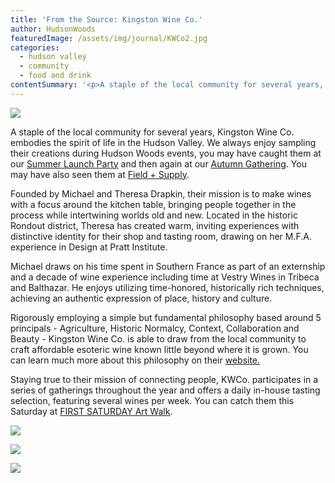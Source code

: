 ```yaml
---
title: 'From the Source: Kingston Wine Co.'
author: HudsonWoods
featuredImage: /assets/img/journal/KWCo2.jpg
categories:
  - hudson valley
  - community
  - food and drink
contentSummary: '<p>A staple of the local community for several years, Kingston Wine Co. embodies the spirit of life in the Hudson Valley. We always enjoy sampling their creations during Hudson Woods events, you may have caught them at our <a href="http://hudsonwoods.com/blog/1242-locally-delicious-launch-party-fare" target="_blank">Summer Launch Party</a> and then again at our <a href="http://hudsonwoods.com/blog/1035-autumn-gathering-at-hudson-woods" target="_blank">Autumn Gathering</a>.</p>'
---
```

<p><img src="/assets/img/journal/resized/KWCo2-20150101144206.jpg"></p><p>A staple of the local community for several years, Kingston Wine Co. embodies the spirit of life in the Hudson Valley. We always enjoy sampling their creations during Hudson Woods events, you may have caught them at our <a href="http://hudsonwoods.com/blog/1242-locally-delicious-launch-party-fare"><u>Summer Launch Party</u></a> and then again at our <a href="http://hudsonwoods.com/blog/1035-autumn-gathering-at-hudson-woods"><u>Autumn Gathering</u></a>. You may have also seen them at <a href="http://www.fieldandsupply.com/"><u>Field + Supply</u></a>.</p><p>Founded by Michael and Theresa Drapkin, their mission is to make wines with a focus around the kitchen table, bringing people together in the process while intertwining worlds old and new. Located in the historic Rondout district, Theresa has created warm, inviting experiences with distinctive identity for their shop and tasting room, drawing on her M.F.A. experience in Design at Pratt Institute. </p><p>Michael draws on his time spent in Southern France as part of an externship and a decade of wine experience including time at Vestry Wines in Tribeca and Balthazar. He enjoys utilizing time-honored, historically rich techniques, achieving an authentic expression of place, history and culture.</p><p>Rigorously employing a simple but fundamental philosophy based around 5 principals - Agriculture, Historic Normalcy, Context, Collaboration and Beauty - Kingston Wine Co. is able to draw from the local community to craft affordable esoteric wine known little beyond where it is grown. You can learn much more about this philosophy on their <a href="http://www.kingstonwine.com/#!philosophy/c1ifa"><u>website.</u></a></p><p>Staying true to their mission of connecting people, KWCo. participates in a series of gatherings throughout the year and offers a daily in-house tasting selection, featuring several wines per week. You can catch them this Saturday at <a href="http://www.kingstonwine.com/#!calendar/c19al"><u>FIRST SATURDAY Art Walk</u></a>.<br></p><p><img src="/assets/img/journal/resized/KWCo1.jpg"></p><p><img src="/assets/img/journal/resized/KWCo3.png"></p><p><img src="/assets/img/journal/resized/KWCo4.png"><br></p>